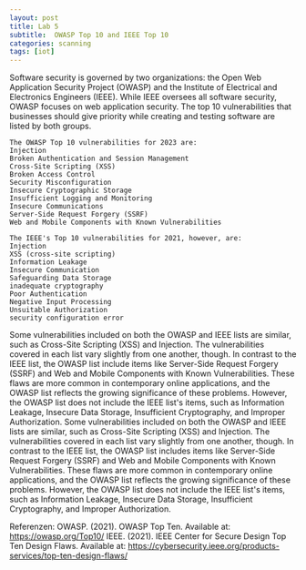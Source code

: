 ```yaml
---
layout: post
title: Lab 5
subtitle:  OWASP Top 10 and IEEE Top 10
categories: scanning
tags: [iot]
---
```


Software security is governed by two organizations: the Open Web Application Security Project (OWASP) and the Institute of Electrical and Electronics Engineers (IEEE). While IEEE oversees all software security, OWASP focuses on web application security. The top 10 vulnerabilities that businesses should give priority while creating and testing software are listed by both groups.
```
The OWASP Top 10 vulnerabilities for 2023 are:
Injection
Broken Authentication and Session Management
Cross-Site Scripting (XSS)
Broken Access Control
Security Misconfiguration
Insecure Cryptographic Storage
Insufficient Logging and Monitoring
Insecure Communications
Server-Side Request Forgery (SSRF)
Web and Mobile Components with Known Vulnerabilities
```
```
The IEEE's Top 10 vulnerabilities for 2021, however, are:
Injection
XSS (cross-site scripting)
Information Leakage 
Insecure Communication
Safeguarding Data Storage
inadequate cryptography
Poor Authentication
Negative Input Processing
Unsuitable Authorization
security configuration error
```

Some vulnerabilities included on both the OWASP and IEEE lists are similar, such as Cross-Site Scripting (XSS) and Injection. The vulnerabilities covered in each list vary slightly from one another, though.
In contrast to the IEEE list, the OWASP list include items like Server-Side Request Forgery (SSRF) and Web and Mobile Components with Known Vulnerabilities. These flaws are more common in contemporary online applications, and the OWASP list reflects the growing significance of these problems. However, the OWASP list does not include the IEEE list's items, such as Information Leakage, Insecure Data Storage, Insufficient Cryptography, and Improper Authorization.
Some vulnerabilities included on both the OWASP and IEEE lists are similar, such as Cross-Site Scripting (XSS) and Injection. The vulnerabilities covered in each list vary slightly from one another, though.
In contrast to the IEEE list, the OWASP list includes items like Server-Side Request Forgery (SSRF) and Web and Mobile Components with Known Vulnerabilities. These flaws are more common in contemporary online applications, and the OWASP list reflects the growing significance of these problems. However, the OWASP list does not include the IEEE list's items, such as Information Leakage, Insecure Data Storage, Insufficient Cryptography, and Improper Authorization.

Referenzen:
OWASP. (2021). OWASP Top Ten. Available at: https://owasp.org/Top10/ IEEE. (2021). IEEE Center for Secure Design Top Ten Design Flaws. Available at: https://cybersecurity.ieee.org/products-services/top-ten-design-flaws/
